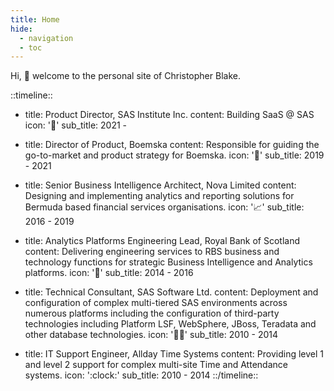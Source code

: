 ```yaml
---
title: Home
hide:
  - navigation
  - toc
---
```


Hi, :wave: welcome to the personal site of Christopher Blake.

<!-- I work on products such as [SAS Enterprise Session Monitor](https://www.sas.com/en_us/software/enterprise-session-monitor.html), SAS App Factory, [SAS Viya Workbench](https://www.sas.com/en_us/software/viya/workbench.html), and [SAS Energy Forecasting Cloud](https://www.sas.com/en_us/software/energy-forecasting-cloud.html). I also do Marketplace integrations, like [SAS Viya on the Azure Marketplace](https://www.sas.com/en_us/software/viya/cloud-marketplaces.html). -->


::timeline::

- title: Product Director, SAS Institute Inc.
  content: Building SaaS @ SAS
  icon: ':rocket:'
  sub_title: 2021 -
  
- title: Director of Product, Boemska
  content: Responsible for guiding the go-to-market and product strategy for Boemska.
  icon: ':mag_right:'
  sub_title: 2019 - 2021
  
- title: Senior Business Intelligence Architect, Nova Limited
  content: Designing and implementing analytics and reporting solutions for Bermuda based financial services organisations.
  icon: ':chart_with_upwards_trend:'
  sub_title: 2016 - 2019
  
- title: Analytics Platforms Engineering Lead, Royal Bank of Scotland
  content: Delivering engineering services to RBS business and technology functions for strategic Business Intelligence and Analytics platforms.
  icon: ':wrench:'
  sub_title: 2014 - 2016
  
- title: Technical Consultant, SAS Software Ltd.
  content: Deployment and configuration of complex multi-tiered SAS environments across numerous platforms including the configuration of third-party technologies including Platform LSF, WebSphere, JBoss, Teradata and other database technologies. 
  icon: ':technologist:'
  sub_title: 2010 - 2014
  
- title: IT Support Engineer, Allday Time Systems
  content: Providing level 1 and level 2 support for complex multi-site Time and Attendance systems.
  icon: ':clock:'
  sub_title: 2010 - 2014
::/timeline::